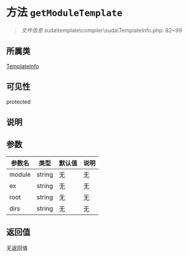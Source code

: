 # 方法 `getModuleTemplate`

> *文件信息* suda\template\compiler\suda\TemplateInfo.php: 82~99

## 所属类 

[TemplateInfo](../TemplateInfo.md)

## 可见性

protected

## 说明



## 参数


| 参数名 | 类型 | 默认值 | 说明 |
|--------|-----|-------|-------|
| module |  string | 无 | 无 |
| ex |  string | 无 | 无 |
| root |  string | 无 | 无 |
| dirs |  string | 无 | 无 |



## 返回值

无返回值
